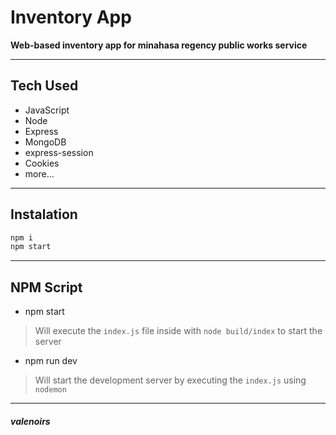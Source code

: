 # Inventory App

**Web-based inventory app for minahasa regency public works service**

---

## Tech Used

- JavaScript
- Node
- Express
- MongoDB
- express-session
- Cookies
- more...

---

## Instalation

```js
npm i
npm start
```

---

## NPM Script

- npm start

> Will execute the `index.js` file inside with `node build/index` to start the server

- npm run dev

> Will start the development server by executing the `index.js` using `nodemon`

---

##### _valenoirs_
